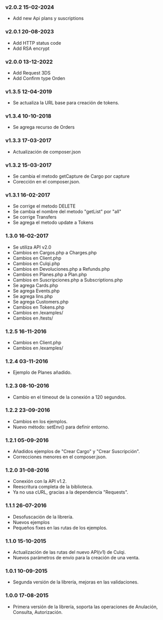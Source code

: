 ### v2.0.2 15-02-2024
* Add new Api plans y suscriptions

### v2.0.1 20-08-2023
* Add HTTP status code
* Add RSA encrypt

### v2.0.0 13-12-2022
* Add Request 3DS
* Add Confirm type Orden

### v1.3.5 12-04-2019
* Se actualiza la URL base para creación de tokens.

### v1.3.4 10-10-2018
* Se agrega recurso de Orders

### v1.3.3 17-03-2017
* Actualización de composer.json

### v1.3.2 15-03-2017
* Se cambia el metodo getCapture de Cargo por capture
* Corección en el composer.json. 

### v1.3.1 16-02-2017
* Se corrige el metodo DELETE
* Se cambia el nombre del metodo "getList" por "all"
* Se corrige Transfers
* Se agrega el metodo update a Tokens

### 1.3.0 16-02-2017
* Se utiliza API v2.0
* Cambios en Cargos.php a Charges.php
* Cambios en Client.php
* Cambios en Culqi.php
* Cambios en Devoluciones.php a Refunds.php
* Cambios en Planes.php a Plan.php
* Cambios en Suscripciones.php a Subscriptions.php
* Se agrega Cards.php
* Se agrega Events.php
* Se agrega Iins.php
* Se agrega Customers.php
* Cambios en Tokens.php
* Cambios en /examples/
* Cambios en /tests/

### 1.2.5 16-11-2016
* Cambios en Client.php
* Cambios en /examples/

### 1.2.4 03-11-2016
* Ejemplo de Planes añadido.

### 1.2.3 08-10-2016
* Cambio en el timeout de la conexión a 120 segundos.

### 1.2.2 23-09-2016
* Cambios en los ejemplos.
* Nuevo método: setEnv() para definir entorno.

### 1.2.1 05-09-2016
* Añadidos ejemplos de "Crear Cargo" y "Crear Suscripción".
* Correcciones menores en el composer.json.

### 1.2.0 31-08-2016
* Conexión con la API v1.2.
* Reescritura completa de la biblioteca.
* Ya no usa cURL, gracias a la dependencia "Requests".

### 1.1.1 26-07-2016
* Desofuscación de la librería.
* Nuevos ejemplos
* Pequeños fixes en las rutas de los ejemplos.

### 1.1.0 15-10-2015

* Actualización de las rutas del nuevo API(v1) de Culqi.
* Nuevos parámetros de envío para la creación de una venta.


### 1.0.1 10-09-2015

* Segunda versión de la librería, mejoras en las validaciones.


### 1.0.0 17-08-2015

* Primera versión de la librería, soporta las operaciones de Anulación, Consulta, Autorización.
